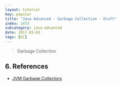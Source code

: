 ```yaml
---
layout: tutorial
key: popular
title: "Java Advanced - Garbage Collection - Draft"
index: 1473
subcategory: java-advanced
date: 2017-03-03
tags: [GC]
---
```


> Garbage Collection

## 6. References
* [JVM Garbage Collectors](https://www.baeldung.com/jvm-garbage-collectors)
